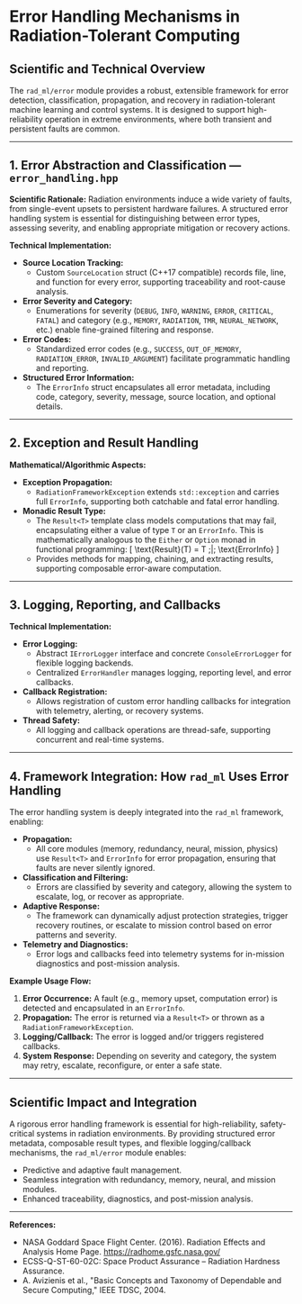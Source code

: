 # Error Handling Mechanisms in Radiation-Tolerant Computing

## Scientific and Technical Overview

The `rad_ml/error` module provides a robust, extensible framework for error detection, classification, propagation, and recovery in radiation-tolerant machine learning and control systems. It is designed to support high-reliability operation in extreme environments, where both transient and persistent faults are common.

---

## 1. Error Abstraction and Classification — `error_handling.hpp`

**Scientific Rationale:**
Radiation environments induce a wide variety of faults, from single-event upsets to persistent hardware failures. A structured error handling system is essential for distinguishing between error types, assessing severity, and enabling appropriate mitigation or recovery actions.

**Technical Implementation:**
- **Source Location Tracking:**
  - Custom `SourceLocation` struct (C++17 compatible) records file, line, and function for every error, supporting traceability and root-cause analysis.
- **Error Severity and Category:**
  - Enumerations for severity (`DEBUG`, `INFO`, `WARNING`, `ERROR`, `CRITICAL`, `FATAL`) and category (e.g., `MEMORY`, `RADIATION`, `TMR`, `NEURAL_NETWORK`, etc.) enable fine-grained filtering and response.
- **Error Codes:**
  - Standardized error codes (e.g., `SUCCESS`, `OUT_OF_MEMORY`, `RADIATION_ERROR`, `INVALID_ARGUMENT`) facilitate programmatic handling and reporting.
- **Structured Error Information:**
  - The `ErrorInfo` struct encapsulates all error metadata, including code, category, severity, message, source location, and optional details.

---

## 2. Exception and Result Handling

**Mathematical/Algorithmic Aspects:**
- **Exception Propagation:**
  - `RadiationFrameworkException` extends `std::exception` and carries full `ErrorInfo`, supporting both catchable and fatal error handling.
- **Monadic Result Type:**
  - The `Result<T>` template class models computations that may fail, encapsulating either a value of type `T` or an `ErrorInfo`. This is mathematically analogous to the `Either` or `Option` monad in functional programming:
    \[
    \text{Result}(T) = T \;|\; \text{ErrorInfo}
    \]
  - Provides methods for mapping, chaining, and extracting results, supporting composable error-aware computation.

---

## 3. Logging, Reporting, and Callbacks

**Technical Implementation:**
- **Error Logging:**
  - Abstract `IErrorLogger` interface and concrete `ConsoleErrorLogger` for flexible logging backends.
  - Centralized `ErrorHandler` manages logging, reporting level, and error callbacks.
- **Callback Registration:**
  - Allows registration of custom error handling callbacks for integration with telemetry, alerting, or recovery systems.
- **Thread Safety:**
  - All logging and callback operations are thread-safe, supporting concurrent and real-time systems.

---

## 4. Framework Integration: How `rad_ml` Uses Error Handling

The error handling system is deeply integrated into the `rad_ml` framework, enabling:

- **Propagation:**
  - All core modules (memory, redundancy, neural, mission, physics) use `Result<T>` and `ErrorInfo` for error propagation, ensuring that faults are never silently ignored.
- **Classification and Filtering:**
  - Errors are classified by severity and category, allowing the system to escalate, log, or recover as appropriate.
- **Adaptive Response:**
  - The framework can dynamically adjust protection strategies, trigger recovery routines, or escalate to mission control based on error patterns and severity.
- **Telemetry and Diagnostics:**
  - Error logs and callbacks feed into telemetry systems for in-mission diagnostics and post-mission analysis.

**Example Usage Flow:**
1. **Error Occurrence:** A fault (e.g., memory upset, computation error) is detected and encapsulated in an `ErrorInfo`.
2. **Propagation:** The error is returned via a `Result<T>` or thrown as a `RadiationFrameworkException`.
3. **Logging/Callback:** The error is logged and/or triggers registered callbacks.
4. **System Response:** Depending on severity and category, the system may retry, escalate, reconfigure, or enter a safe state.

---

## Scientific Impact and Integration

A rigorous error handling framework is essential for high-reliability, safety-critical systems in radiation environments. By providing structured error metadata, composable result types, and flexible logging/callback mechanisms, the `rad_ml/error` module enables:

- Predictive and adaptive fault management.
- Seamless integration with redundancy, memory, neural, and mission modules.
- Enhanced traceability, diagnostics, and post-mission analysis.

---

**References:**
- NASA Goddard Space Flight Center. (2016). Radiation Effects and Analysis Home Page. https://radhome.gsfc.nasa.gov/
- ECSS-Q-ST-60-02C: Space Product Assurance – Radiation Hardness Assurance.
- A. Avizienis et al., "Basic Concepts and Taxonomy of Dependable and Secure Computing," IEEE TDSC, 2004.
